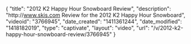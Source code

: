 {
    "title": "2012 K2 Happy Hour Snowboard Review",
    "description": "http:\/\/www.skis.com Review for the 2012 K2 Happy Hour Snowboard",
    "videoid": "3766945",
    "date_created": "1411361244",
    "date_modified": "1418182019",
    "type": "captivate",
    "layout": "video",
    "url": "\/v\/2012-k2-happy-hour-snowboard-review\/3766945"
}